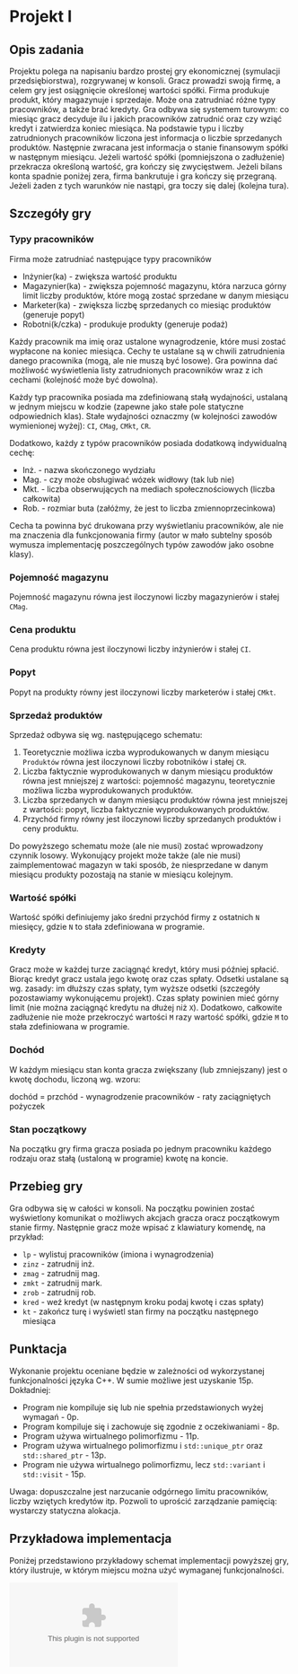# Projekt I
## Opis zadania
Projektu polega na napisaniu bardzo prostej gry ekonomicznej (symulacji przedsiębiorstwa), rozgrywanej w konsoli.
Gracz prowadzi swoją firmę, a celem gry jest osiągnięcie określonej wartości spółki.
Firma produkuje produkt, który magazynuje i sprzedaje.
Może ona zatrudniać różne typy pracowników, a także brać kredyty.
Gra odbywa się systemem turowym: co miesiąc gracz decyduje ilu i jakich pracowników zatrudnić oraz czy wziąć kredyt i zatwierdza koniec miesiąca.
Na podstawie typu i liczby zatrudnionych pracowników liczona jest informacja o liczbie sprzedanych produktów.
Następnie zwracana jest informacja o stanie finansowym spółki w następnym miesiącu.
Jeżeli wartość spółki (pomniejszona o zadłużenie) przekracza określoną wartość, gra kończy się zwycięstwem.
Jeżeli bilans konta spadnie poniżej zera, firma bankrutuje i gra kończy się przegraną.
Jeżeli żaden z tych warunków nie nastąpi, gra toczy się dalej (kolejna tura).

## Szczegóły gry
### Typy pracowników
Firma może zatrudniać następujące typy pracowników
- Inżynier(ka) - zwiększa wartość produktu
- Magazynier(ka) - zwiększa pojemność magazynu, która narzuca górny limit liczby produktów, które mogą zostać sprzedane w danym miesiącu
- Marketer(ka) - zwiększa liczbę sprzedanych co miesiąc produktów (generuje popyt)
- Robotni(k/czka) - produkuje produkty (generuje podaż)

Każdy pracownik ma imię oraz ustalone wynagrodzenie, które musi zostać wypłacone na koniec miesiąca.
Cechy te ustalane są w chwili zatrudnienia danego pracownika (mogą, ale nie muszą być losowe).
Gra powinna dać możliwość wyświetlenia listy zatrudnionych pracowników wraz z ich cechami (kolejność może być dowolna).

Każdy typ pracownika posiada ma zdefiniowaną stałą wydajności, ustalaną w jednym miejscu w kodzie (zapewne jako stałe pole statyczne odpowiednich klas).
Stałe wydajności oznaczmy (w kolejności zawodów wymienionej wyżej): `CI`, `CMag`, `CMkt`, `CR`.

Dodatkowo, każdy z typów pracowników posiada dodatkową indywidualną cechę:
- Inż. - nazwa skończonego wydziału
- Mag. - czy może obsługiwać wózek widłowy (tak lub nie)
- Mkt. - liczba obserwujących na mediach społecznościowych (liczba całkowita)
- Rob. - rozmiar buta (załóżmy, że jest to liczba zmiennoprzecinkowa)

Cecha ta powinna być drukowana przy wyświetlaniu pracowników, ale nie ma znaczenia dla funkcjonowania firmy (autor w mało subtelny sposób wymusza implementację poszczególnych typów zawodów jako osobne klasy).

### Pojemność magazynu
Pojemność magazynu równa jest iloczynowi liczby magazynierów i stałej `CMag`.

### Cena produktu
Cena produktu równa jest iloczynowi liczby inżynierów i stałej `CI`.

### Popyt
Popyt na produkty równy jest iloczynowi liczby marketerów i stałej `CMkt`.

### Sprzedaż produktów
Sprzedaż odbywa się wg. następującego schematu:
1. Teoretycznie możliwa iczba wyprodukowanych w danym miesiącu `Produktów` równa jest iloczynowi liczby robotników i stałej `CR`.
2. Liczba faktycznie wyprodukowanych w danym miesiącu produktów równa jest mniejszej z wartości: pojemność magazynu, teoretycznie możliwa liczba wyprodukowanych produktów.
3. Liczba sprzedanych w danym miesiącu produktów równa jest mniejszej z wartości: popyt, liczba faktycznie wyprodukowanych produktów.
4. Przychód firmy równy jest iloczynowi liczby sprzedanych produktów i ceny produktu.

Do powyższego schematu może (ale nie musi) zostać wprowadzony czynnik losowy.
Wykonujący projekt może także (ale nie musi) zaimplementować magazyn w taki sposób, że niesprzedane w danym miesiącu produkty pozostają na stanie w miesiącu kolejnym.

### Wartość spółki
Wartość spółki definiujemy jako średni przychód firmy z ostatnich `N` miesięcy, gdzie `N` to stała zdefiniowana w programie.

### Kredyty
Gracz może w każdej turze zaciągnąć kredyt, który musi później spłacić.
Biorąc kredyt gracz ustala jego kwotę oraz czas spłaty.
Odsetki ustalane są wg. zasady: im dłuższy czas spłaty, tym wyższe odsetki (szczegóły pozostawiamy wykonującemu projekt).
Czas spłaty powinien mieć górny limit (nie można zaciągnąć kredytu na dłużej niż `X`).
Dodatkowo, całkowite zadłużenie nie może przekroczyć wartości `M` razy wartość spółki, gdzie `M` to stała zdefiniowana w programie.

### Dochód
W każdym miesiącu stan konta gracza zwiększany (lub zmniejszany) jest o kwotę dochodu, liczoną wg. wzoru:

dochód = przchód - wynagrodzenie pracowników - raty zaciągniętych pożyczek

### Stan początkowy
Na początku gry firma gracza posiada po jednym pracowniku każdego rodzaju oraz stałą (ustaloną w programie) kwotę na koncie.

## Przebieg gry
Gra odbywa się w całości w konsoli.
Na początku powinien zostać wyświetlony komunikat o możliwych akcjach gracza oracz początkowym stanie firmy.
Następnie gracz może wpisać z klawiatury komendę, na przykład:
- `lp` - wylistuj pracowników (imiona i wynagrodzenia)
- `zinz` - zatrudnij inż.
- `zmag` - zatrudnij mag.
- `zmkt` - zatrudnij mark.
- `zrob` - zatrudnij rob.
- `kred` - weź kredyt (w następnym kroku podaj kwotę i czas spłaty)
- `kt` - zakończ turę i wyświetl stan firmy na początku następnego miesiąca

## Punktacja
Wykonanie projektu oceniane będzie w zależności od wykorzystanej funkcjonalności języka C++.
W sumie możliwe jest uzyskanie 15p.
Dokładniej:
- Program nie kompiluje się lub nie spełnia przedstawionych wyżej wymagań - 0p.
- Program kompiluje się i zachowuje się zgodnie z oczekiwaniami - 8p.
- Program używa wirtualnego polimorfizmu - 11p.
- Program używa wirtualnego polimorfizmu i `std::unique_ptr` oraz `std::shared_ptr` - 13p.
- Program nie używa wirtualnego polimorfizmu, lecz `std::variant` i `std::visit` - 15p.

Uwaga: dopuszczalne jest narzucanie odgórnego limitu pracowników, liczby wziętych kredytów itp.
Pozwoli to uprościć zarządzanie pamięcią: wystarczy statyczna alokacja.

## Przykładowa implementacja
Poniżej przedstawiono przykładowy schemat implementacji powyższej gry, który ilustruje, w którym miejscu można użyć wymaganej funkcjonalności.

![projekt_8p](P1_8p_diag.eps)
